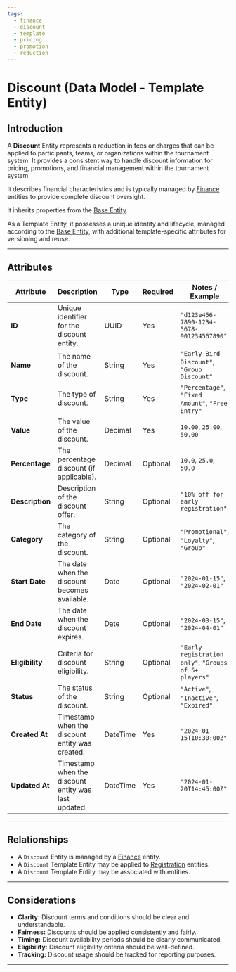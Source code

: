 ```yaml
---
tags:
  - finance
  - discount
  - template
  - pricing
  - promotion
  - reduction
---
```


# **Discount** (Data Model - Template Entity)

## **Introduction**

A **Discount** Entity represents a reduction in fees or charges that can be applied to participants, teams, or
organizations within the tournament system. It provides a consistent way to handle discount information for pricing,
promotions, and financial management within the tournament system.

It describes financial characteristics and is typically managed by [Finance](../finance/finance.md)
entities to provide complete discount oversight.

It inherits properties from the [Base Entity](../foundation/base_entity.md).

As a Template Entity, it possesses a unique identity and lifecycle, managed according to the [Base Entity](../foundation/base_entity.md), with additional template-specific attributes for versioning and reuse.

---

## **Attributes**

| Attribute       | Description                                          | Type     | Required | Notes / Example                                       |
| --------------- | ---------------------------------------------------- | -------- | -------- | ----------------------------------------------------- |
| **ID**          | Unique identifier for the discount entity.           | UUID     | Yes      | `"d123e456-7890-1234-5678-901234567890"`              |
| **Name**        | The name of the discount.                            | String   | Yes      | `"Early Bird Discount"`, `"Group Discount"`           |
| **Type**        | The type of discount.                                | String   | Yes      | `"Percentage"`, `"Fixed Amount"`, `"Free Entry"`      |
| **Value**       | The value of the discount.                           | Decimal  | Yes      | `10.00`, `25.00`, `50.00`                             |
| **Percentage**  | The percentage discount (if applicable).             | Decimal  | Optional | `10.0`, `25.0`, `50.0`                                |
| **Description** | Description of the discount offer.                   | String   | Optional | `"10% off for early registration"`                    |
| **Category**    | The category of the discount.                        | String   | Optional | `"Promotional"`, `"Loyalty"`, `"Group"`               |
| **Start Date**  | The date when the discount becomes available.        | Date     | Optional | `"2024-01-15"`, `"2024-02-01"`                        |
| **End Date**    | The date when the discount expires.                  | Date     | Optional | `"2024-03-15"`, `"2024-04-01"`                        |
| **Eligibility** | Criteria for discount eligibility.                   | String   | Optional | `"Early registration only"`, `"Groups of 5+ players"` |
| **Status**      | The status of the discount.                          | String   | Optional | `"Active"`, `"Inactive"`, `"Expired"`                 |
| **Created At**  | Timestamp when the discount entity was created.      | DateTime | Yes      | `"2024-01-15T10:30:00Z"`                              |
| **Updated At**  | Timestamp when the discount entity was last updated. | DateTime | Yes      | `"2024-01-20T14:45:00Z"`                              |

---

## **Relationships**

- A `Discount` Entity is managed by a [Finance](../finance/finance.md) entity.
- A `Discount` Template Entity may be applied to [Registration](../registration/registration.md) entities.
- A `Discount` Template Entity may be associated with entities.

---

## **Considerations**

- **Clarity:** Discount terms and conditions should be clear and understandable.
- **Fairness:** Discounts should be applied consistently and fairly.
- **Timing:** Discount availability periods should be clearly communicated.
- **Eligibility:** Discount eligibility criteria should be well-defined.
- **Tracking:** Discount usage should be tracked for reporting purposes.

---
